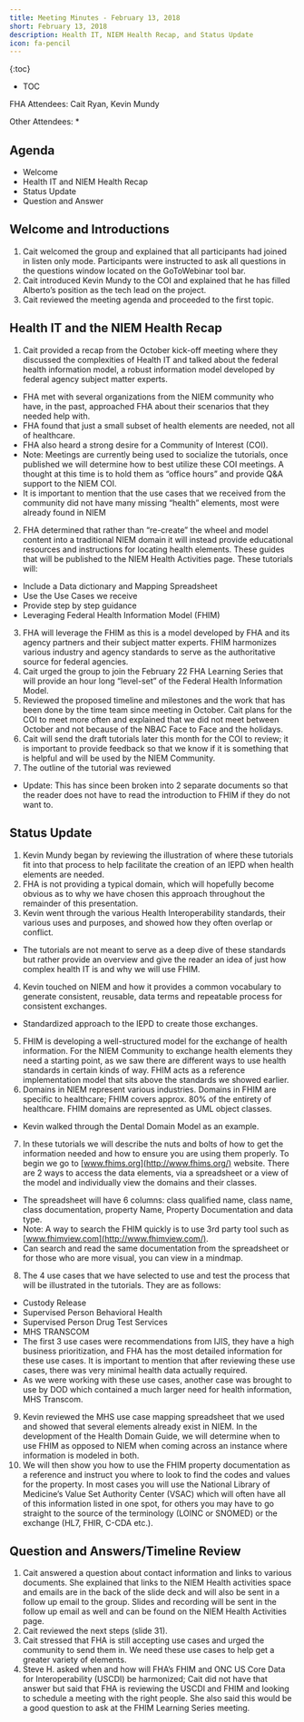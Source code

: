 ```yaml
---
title: Meeting Minutes - February 13, 2018
short: February 13, 2018
description: Health IT, NIEM Health Recap, and Status Update
icon: fa-pencil
---
```


{:toc}
- TOC

FHA Attendees: Cait Ryan, Kevin Mundy

Other Attendees: *

## Agenda

* Welcome
* Health IT and NIEM Health Recap
* Status Update
* Question and Answer

## Welcome and Introductions

1. Cait welcomed the group and explained that all participants had joined in listen only mode. Participants were instructed to ask all questions in the questions window located on the GoToWebinar tool bar.
2. Cait introduced Kevin Mundy to the COI and explained that he has filled Alberto’s position as the tech lead on the project.
3. Cait reviewed the meeting agenda and proceeded to the first topic.

## Health IT and the NIEM Health Recap

1. Cait provided a recap from the October kick-off meeting where they discussed the complexities of Health IT and talked about the federal health information model, a robust information model developed by federal agency subject matter experts.
* FHA met with several organizations from the NIEM community who have, in the past, approached FHA about their scenarios that they needed help with.
* FHA found that just a small subset of health elements are needed, not all of healthcare.
* FHA also heard a strong desire for a Community of Interest (COI).
* Note: Meetings are currently being used to socialize the tutorials, once published we will determine how to best utilize these COI meetings. A thought at this time is to hold them as “office hours” and provide Q&A support to the NIEM COI.
* It is important to mention that the use cases that we received from the community did not have many missing “health” elements, most were already found in NIEM
2. FHA determined that rather than “re-create” the wheel and model content into a traditional NIEM domain it will instead provide educational resources and instructions for locating health elements. These guides that will be published to the NIEM Health Activities page. These tutorials will:
* Include a Data dictionary and Mapping Spreadsheet
* Use the Use Cases we receive
* Provide step by step guidance
* Leveraging Federal Health Information Model (FHIM)
3. FHA will leverage the FHIM as this is a model developed by FHA and its agency partners and their subject matter experts. FHIM harmonizes various industry and agency standards to serve as the authoritative source for federal agencies.
4. Cait urged the group to join the February 22 FHA Learning Series that will provide an hour long “level-set” of the Federal Health Information Model.
5. Reviewed the proposed timeline and milestones and the work that has been done by the time team since meeting in October. Cait plans for the COI to meet more often and explained that we did not meet between October and not because of the NBAC Face to Face and the holidays.
6. Cait will send the draft tutorials later this month for the COI to review; it is important to provide feedback so that we know if it is something that is helpful and will be used by the NIEM Community.
7. The outline of the tutorial was reviewed
* Update: This has since been broken into 2 separate documents so that the reader does not have to read the introduction to FHIM if they do not want to.

## Status Update

1. Kevin Mundy began by reviewing the illustration of where these tutorials fit into that process to help facilitate the creation of an IEPD when health elements are needed.
2. FHA is not providing a typical domain, which will hopefully become obvious as to why we have chosen this approach throughout the remainder of this presentation.
3. Kevin went through the various Health Interoperability standards, their various uses and purposes, and showed how they often overlap or conflict.
* The tutorials are not meant to serve as a deep dive of these standards but rather provide an overview and give the reader an idea of just how complex health IT is and why we will use FHIM.
4. Kevin touched on NIEM and how it provides a common vocabulary to generate consistent, reusable, data terms and repeatable process for consistent exchanges.
* Standardized approach to the IEPD to create those exchanges.
5. FHIM is developing a well-structured model for the exchange of health information. For the NIEM Community to exchange health elements they need a starting point, as we saw there are different ways to use health standards in certain kinds of way. FHIM acts as a reference implementation model that sits above the standards we showed earlier.
6. Domains in NIEM represent various industries. Domains in FHIM are specific to healthcare; FHIM covers approx. 80% of the entirety of healthcare. FHIM domains are represented as UML object classes.
* Kevin walked through the Dental Domain Model as an example.
7. In these tutorials we will describe the nuts and bolts of how to get the information needed and how to ensure you are using them properly. To begin we go to [www.fhims.org](http://www.fhims.org/) website. There are 2 ways to access the data elements, via a spreadsheet or a view of the model and individually view the domains and their classes.
* The spreadsheet will have 6 columns: class qualified name, class name, class documentation, property Name, Property Documentation and data type.
* Note: A way to search the FHIM quickly is to use 3rd party tool such as [www.fhimview.com](http://www.fhimview.com/).
* Can search and read the same documentation from the spreadsheet or for those who are more visual, you can view in a mindmap.
8. The 4 use cases that we have selected to use and test the process that will be illustrated in the tutorials. They are as follows:
* Custody Release
* Supervised Person Behavioral Health
* Supervised Person Drug Test Services
* MHS TRANSCOM
* The first 3 use cases were recommendations from IJIS, they have a high business prioritization, and FHA has the most detailed information for these use cases. It is important to mention that after reviewing these use cases, there was very minimal health data actually required.
* As we were working with these use cases, another case was brought to use by DOD which contained a much larger need for health information, MHS Transcom.
9. Kevin reviewed the MHS use case mapping spreadsheet that we used and showed that several elements already exist in NIEM. In the development of the Health Domain Guide, we will determine when to use FHIM as opposed to NIEM when coming across an instance where information is modeled in both.
10. We will then show you how to use the FHIM property documentation as a reference and instruct you where to look to find the codes and values for the property. In most cases you will use the National Library of Medicine’s Value Set Authority Center (VSAC) which will often have all of this information listed in one spot, for others you may have to go straight to the source of the terminology (LOINC or SNOMED) or the exchange (HL7, FHIR, C-CDA etc.).

## Question and Answers/Timeline Review

1. Cait answered a question about contact information and links to various documents. She explained that links to the NIEM Health activities space and emails are in the back of the slide deck and will also be sent in a follow up email to the group. Slides and recording will be sent in the follow up email as well and can be found on the NIEM Health Activities page.
2. Cait reviewed the next steps (slide 31).
3. Cait stressed that FHA is still accepting use cases and urged the community to send them in. We need these use cases to help get a greater variety of elements.
4. Steve H. asked when and how will FHA’s FHIM and ONC US Core Data for Interoperability (USCDI) be harmonized; Cait did not have that answer but said that FHA is reviewing the USCDI and FHIM and looking to schedule a meeting with the right people. She also said this would be a good question to ask at the FHIM Learning Series meeting.
